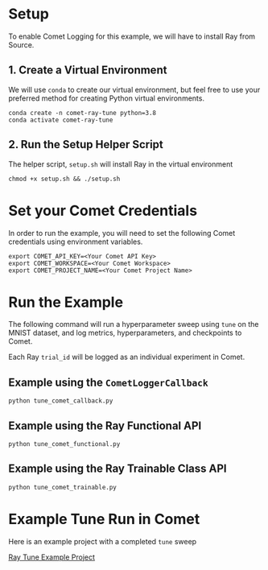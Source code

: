 # Setup

To enable Comet Logging for this example, we will have to install Ray from Source.

## 1. Create a Virtual Environment

We will use `conda` to create our virtual environment, but feel free to use your preferred method for creating Python virtual environments.

```
conda create -n comet-ray-tune python=3.8
conda activate comet-ray-tune
```

## 2. Run the Setup Helper Script
The helper script, `setup.sh` will install Ray in the virtual environment

```
chmod +x setup.sh && ./setup.sh
```

# Set your Comet Credentials

In order to run the example, you will need to set the following Comet credentials using environment variables.

```
export COMET_API_KEY=<Your Comet API Key>
export COMET_WORKSPACE=<Your Comet Workspace>
export COMET_PROJECT_NAME=<Your Comet Project Name>
```

# Run the Example

The following command will run a hyperparameter sweep using `tune` on the MNIST dataset, and log metrics, hyperparameters, and checkpoints to Comet.

Each Ray `trial_id` will be logged as an individual experiment in Comet.

## Example using the `CometLoggerCallback`
```
python tune_comet_callback.py
```

## Example using the Ray Functional API
```
python tune_comet_functional.py
```

## Example using the Ray Trainable Class API
```
python tune_comet_trainable.py
```

# Example Tune Run in Comet

Here is an example project with a completed `tune` sweep

[Ray Tune Example Project](https://www.comet.ml/team-comet-ml/ray-tune-example/view/D2AbZI0Rh9ZdXFV5VbqwW0vCC/experiments)